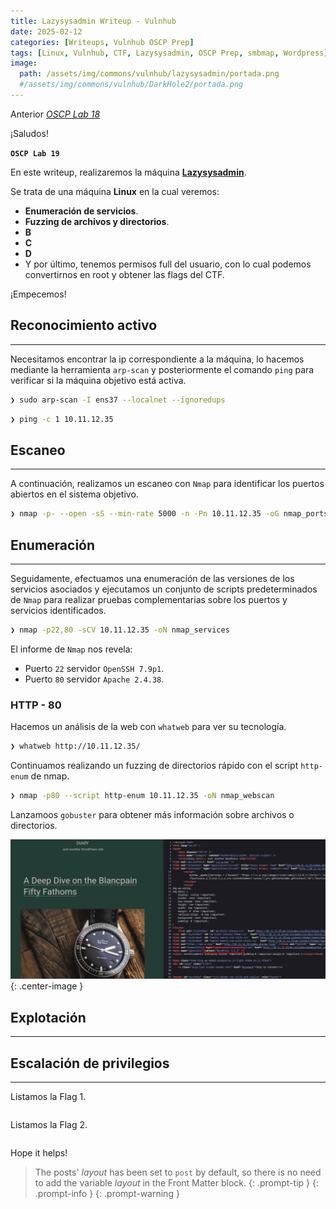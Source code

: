 ```yaml
---
title: Lazysysadmin Writeup - Vulnhub
date: 2025-02-12
categories: [Writeups, Vulnhub OSCP Prep]
tags: [Linux, Vulnhub, CTF, Lazysysadmin, OSCP Prep, smbmap, Wordpress]
image:
  path: /assets/img/commons/vulnhub/lazysysadmin/portada.png
  #/assets/img/commons/vulnhub/DarkHole2/portada.png
---
```


Anterior [*OSCP Lab 18*](https://lvs3c.github.io/posts/OSCP-SickOs1.1/)

¡Saludos!

**`OSCP Lab 19`**

En este writeup, realizaremos la máquina [**Lazysysadmin**](https://www.vulnhub.com/entry/lazysysadmin-1,205/). 

Se trata de una máquina **Linux** en la cual veremos:
- **Enumeración de servicios**.
- **Fuzzing de archivos y directorios**.
- **B**
- **C**
- **D**
- Y por último, tenemos permisos full del usuario, con lo cual podemos convertirnos en root y obtener las flags del CTF.

¡Empecemos!

## Reconocimiento activo

---

Necesitamos encontrar la ip correspondiente a la máquina, lo hacemos mediante la herramienta `arp-scan` y posteriormente el comando `ping` para verificar si la máquina objetivo está activa.

```bash
❯ sudo arp-scan -I ens37 --localnet --ignoredups
```

```bash
❯ ping -c 1 10.11.12.35
```

## Escaneo

---

A continuación, realizamos un escaneo con `Nmap` para identificar los puertos abiertos en el sistema objetivo.

```bash
❯ nmap -p- --open -sS --min-rate 5000 -n -Pn 10.11.12.35 -oG nmap_ports
```

## Enumeración

---

Seguidamente, efectuamos una enumeración de las versiones de los servicios asociados y ejecutamos un conjunto de scripts predeterminados de `Nmap` para realizar pruebas complementarias sobre los puertos y servicios identificados.

```bash
❯ nmap -p22,80 -sCV 10.11.12.35 -oN nmap_services

```

El informe de `Nmap` nos revela:
- Puerto `22` servidor `OpenSSH 7.9p1`.
- Puerto `80` servidor `Apache 2.4.38`.


### HTTP - 80

Hacemos un análisis de la web con `whatweb` para ver su tecnología.

```bash
❯ whatweb http://10.11.12.35/
```

Continuamos realizando un fuzzing de directorios rápido con el script `http-enum` de nmap.

```bash
❯ nmap -p80 --script http-enum 10.11.12.35 -oN nmap_webscan

```

Lanzamoos `gobuster` para obtener más información sobre archivos o directorios.

![wordpress](/assets/img/commons/vulnhub/DriftingBlues5/wordpress.png){: .center-image }

## Explotación

---



## Escalación de privilegios

---

Listamos la Flag 1.

```bash

```

Listamos la Flag 2.

```bash

```

Hope it helps!

> The posts' _layout_ has been set to `post` by default, so there is no need to add the variable _layout_ in the Front Matter block.
{: .prompt-tip }
{: .prompt-info }
{: .prompt-warning }